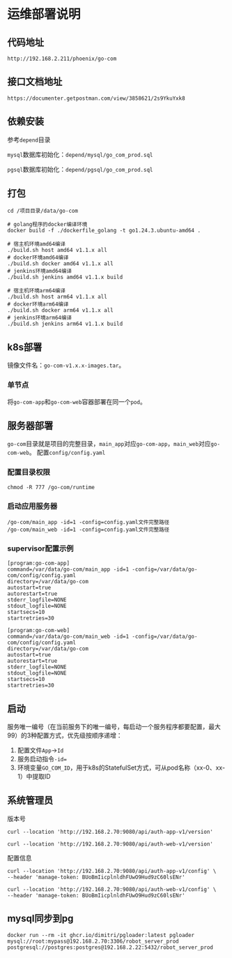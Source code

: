 # 运维部署说明

## 代码地址
`http://192.168.2.211/phoenix/go-com`

## 接口文档地址
`https://documenter.getpostman.com/view/3858621/2s9YkuYxk8`

## 依赖安装

参考`depend`目录

`mysql`数据库初始化：`depend/mysql/go_com_prod.sql`

`pgsql`数据库初始化：`depend/pgsql/go_com_prod.sql`

## 打包
```
cd /项目目录/data/go-com

# golang程序的docker编译环境
docker build -f ./dockerfile_golang -t go1.24.3.ubuntu-amd64 .

# 宿主机环境amd64编译
./build.sh host amd64 v1.1.x all
# docker环境amd64编译
./build.sh docker amd64 v1.1.x all
# jenkins环境amd64编译
./build.sh jenkins amd64 v1.1.x build

# 宿主机环境arm64编译
./build.sh host arm64 v1.1.x all
# docker环境arm64编译
./build.sh docker arm64 v1.1.x all
# jenkins环境arm64编译
./build.sh jenkins arm64 v1.1.x build
```

## k8s部署

镜像文件名：`go-com-v1.x.x-images.tar`。

### 单节点

将`go-com-app`和`go-com-web`容器部署在同一个`pod`。

## 服务器部署

`go-com`目录就是项目的完整目录，`main_app`对应`go-com-app`，`main_web`对应`go-com-web`。 配置`config/config.yaml`

### 配置目录权限
```
chmod -R 777 /go-com/runtime
```

### 启动应用服务器
```
/go-com/main_app -id=1 -config=config.yaml文件完整路径
/go-com/main_web -id=1 -config=config.yaml文件完整路径
```

### supervisor配置示例
```
[program:go-com-app]
command=/var/data/go-com/main_app -id=1 -config=/var/data/go-com/config/config.yaml
directory=/var/data/go-com                                                                                                                                                                                      
autostart=true
autorestart=true
stderr_logfile=NONE
stdout_logfile=NONE
startsecs=10
startretries=30

[program:go-com-web]
command=/var/data/go-com/main_web -id=1 -config=/var/data/go-com/config/config.yaml
directory=/var/data/go-com                                                                                                                                                                                      
autostart=true
autorestart=true
stderr_logfile=NONE
stdout_logfile=NONE
startsecs=10
startretries=30
```

## 启动

服务唯一编号（在当前服务下的唯一编号，每启动一个服务程序都要配置，最大99）的3种配置方式，优先级按顺序递增：
1. 配置文件`App`->`Id`
2. 服务启动指令`-id=`
3. 环境变量`GO_COM_ID`，用于k8s的StatefulSet方式，可从pod名称（xx-0、xx-1）中提取ID

## 系统管理员
版本号
```
curl --location 'http://192.168.2.70:9080/api/auth-app-v1/version'

curl --location 'http://192.168.2.70:9080/api/auth-web-v1/version'
```
配置信息
```
curl --location 'http://192.168.2.70:9080/api/auth-app-v1/config' \
--header 'manage-token: BUoBmIicplnldhFUwO9Hud9zC60lsENr'

curl --location 'http://192.168.2.70:9080/api/auth-web-v1/config' \
--header 'manage-token: BUoBmIicplnldhFUwO9Hud9zC60lsENr'
```

## mysql同步到pg
```
docker run --rm -it ghcr.io/dimitri/pgloader:latest pgloader mysql://root:mypass@192.168.2.70:3306/robot_server_prod postgresql://postgres:postgres@192.168.2.22:5432/robot_server_prod
```